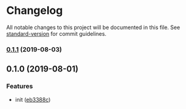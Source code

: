 # Changelog

All notable changes to this project will be documented in this file. See [standard-version](https://github.com/conventional-changelog/standard-version) for commit guidelines.

### [0.1.1](https://github.com/crimx/react-resize-reporter/compare/v0.1.0...v0.1.1) (2019-08-03)



## 0.1.0 (2019-08-01)


### Features

* init ([eb3388c](https://github.com/crimx/react-resize-reporter/commit/eb3388c))
